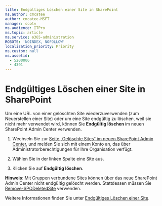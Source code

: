```yaml
---
title: Endgültiges Löschen einer Site in SharePoint
ms.author: cmcatee
author: cmcatee-MSFT
manager: scotv
ms.audience: ITPro
ms.topic: article
ms.service: o365-administration
ROBOTS: 'NOINDEX, NOFOLLOW'
localization_priority: Priority
ms.custom: null
ms.assetid:
  - 5200006
  - 4391
---
```


# <a name="permanently-delete-a-site-in-sharepoint"></a>Endgültiges Löschen einer Site in SharePoint

Um eine URL von einer gelöschten Site wiederzuverwenden (zum Neuerstellen einer Site) oder um eine Site endgültig zu löschen, weil sie nicht mehr verwendet wird, können Sie **Endgültig löschen** im neuen SharePoint Admin Center verwenden. 

1. Wechseln Sie zur [Seite „Gelöschte Sites“ im neuen SharePoint Admin Center](https://admin.microsoft.com/sharepoint?page=recycleBin&modern=true), und melden Sie sich mit einem Konto an, das über Administratorberechtigungen für Ihre Organisation verfügt. 

2. Wählen Sie in der linken Spalte eine Site aus. 

3. Klicken Sie auf **Endgültig löschen**. 

**Hinweis**: Mit Gruppen verbundene Sites können über das neue SharePoint Admin Center nicht endgültig gelöscht werden. Stattdessen müssen Sie [Remove-SPODeletedSite](https://docs.microsoft.com/powershell/module/sharepoint-online/remove-spodeletedsite) verwenden.  

Weitere Informationen finden Sie unter [Endgültiges Löschen einer Site](https://docs.microsoft.com/sharepoint/delete-site-collection#permanently-delete-a-site). 
